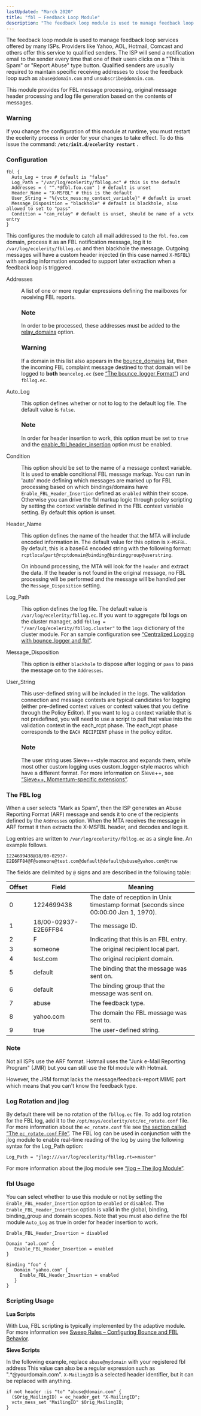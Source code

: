 ```yaml
---
lastUpdated: "March 2020"
title: "fbl – Feedback Loop Module"
description: "The feedback loop module is used to manage feedback loop services offered by many IS Ps Providers like Yahoo AOL Hotmail Comcast and others offer this service to qualified senders The ISP will send a notification email to the sender every time that one of their users clicks on a..."
---
```


<a name="idp19944464"></a> 

The feedback loop module is used to manage feedback loop services offered by many ISPs. Providers like Yahoo, AOL, Hotmail, Comcast and others offer this service to qualified senders. The ISP will send a notification email to the sender every time that one of their users clicks on a "This is Spam" or "Report Abuse" type button. Qualified senders are usually required to maintain specific receiving addresses to close the feedback loop such as `abuse@domain.com` and `unsubscribe@domain.com`.

This module provides for FBL message processing, original message header processing and log file generation based on the contents of messages.

### Warning

If you change the configuration of this module at runtime, you must restart the ecelerity process in order for your changes to take effect. To do this issue the command: **`/etc/init.d/ecelerity restart`**         .

### <a name="modules.fbl.configuration"></a> Configuration

<a name="example.fbl.3"></a> 


```
fbl {
  Auto_Log = true # default is "false"
  Log_Path = "/var/log/ecelerity/fbllog.ec" # this is the default
  Addresses = ( "^.*@fbl.foo.com" ) # default is unset
  Header_Name = "X-MSFBL" # this is the default
  User_String = "%{vctx_mess:my_context_variable}" # default is unset
  Message_Disposition = "blackhole" # default is blackhole, also allowed to set to "pass"
  Condition = "can_relay" # default is unset, should be name of a vctx entry
}
```

This configures the module to catch all mail addressed to the `fbl.foo.com` domain, process it as an FBL notification message, log it to `/var/log/ecelerity/fbllog.ec` and then blackhole the message. Outgoing messages will have a custom header injected (in this case named `X-MSFBL`) with sending information encoded to support later extraction when a feedback loop is triggered.

<dl class="variablelist">

<dt>Addresses</dt>

<dd>

A list of one or more regular expressions defining the mailboxes for receiving FBL reports.

### Note

In order to be processed, these addresses must be added to the [relay_domains](/momentum/3/3-reference/3-reference-conf-ref-relay-domains) option.

### Warning

If a domain in this list also appears in the [bounce_domains](/momentum/3/3-reference/3-reference-conf-ref-bounce-domains) list, then the incoming FBL complaint message destined to that domain will be logged to **both** `bouncelog.ec` (see [“The bounce_logger Format”](/momentum/3/3-reference/log-formats-version-3#bounce_logger.format3)) and `fbllog.ec`.

</dd>

<dt>Auto_Log</dt>

<dd>

This option defines whether or not to log to the default log file. The default value is `false`.

### Note

In order for header insertion to work, this option must be set to `true` and the [enable_fbl_header_insertion](/momentum/3/3-reference/3-reference-conf-ref-enable-fbl-header-insertion) option must be enabled.

</dd>

<dt>Condition</dt>

<dd>

This option should be set to the name of a message context variable. It is used to enable conditional FBL message markup. You can run in 'auto' mode defining which messages are marked up for FBL processing based on which bindings/domains have `Enable_FBL_Header_Insertion` defined as `enabled` within their scope. Otherwise you can drive the fbl markup logic through policy scripting by setting the context variable defined in the FBL context variable setting. By default this option is unset.

</dd>

<dt>Header_Name</dt>

<dd>

This option defines the name of the header that the MTA will include encoded information in. The default value for this option is `X-MSFBL`. By default, this is a base64 encoded string with the following format: `rcptlocalpart@rcptdomain@binding@bindinggroup@userstring`.

On inbound processing, the MTA will look for the `header` and extract the data. If the header is not found in the original message, no FBL processing will be performed and the message will be handled per the `Message_Disposition` setting.

</dd>

<dt>Log_Path</dt>

<dd>

This option defines the log file. The default value is `/var/log/ecelerity/fbllog.ec`. If you want to aggregate fbl logs on the cluster manager, add `fbllog = "/var/log/ecelerity/fbllog.cluster"` to the `logs` dictionary of the cluster module. For an sample configuration see [“Centralized Logging with bounce_logger and fbl”](/momentum/3/3-reference/cluster-config-logging#cluster.config.logging.centalized.logging).

</dd>

<dt>Message_Disposition</dt>

<dd>

This option is either `blackhole` to dispose after logging or `pass` to pass the message on to the `Addresses`.

</dd>

<dt>User_String</dt>

<dd>

This user-defined string will be included in the logs. The validation connection and message contexts are typical candidates for logging (either pre-defined context values or context values that you define through the Policy Editor). If you want to log a context variable that is not predefined, you will need to use a script to pull that value into the validation context in the each_rcpt phase. The each_rcpt phase corresponds to the `EACH RECIPIENT` phase in the policy editor.

### Note

The user string uses Sieve++-style macros and expands them, while most other custom logging uses custom_logger-style macros which have a different format. For more information on Sieve++, see [“Sieve++, Momentum-specific extensions”](/momentum/3/3-reference/sieve-ecaddons).

</dd>

</dl>

### <a name="modules.fbl.log"></a> The FBL log

When a user selects "Mark as Spam", then the ISP generates an Abuse Reporting Format (ARF) message and sends it to one of the recipients defined by the `Addresses` option. When the MTA receives the message in ARF format it then extracts the X-MSFBL header, and decodes and logs it.

Log entries are written to `/var/log/ecelerity/fbllog.ec` as a single line. An example follows.

`1224699438@18/00-02937-E2E6FF84@F@someone@test.com@default@default@abuse@yahoo.com@true`

The fields are delimited by `@` signs and are described in the following table:

<a name="modules.fbl.record.fields"></a> 


| Offset | Field | Meaning |
| --- | --- | --- |
| 0 | 1224699438 | The date of reception in Unix timestamp format (seconds since 00:00:00 Jan 1, 1970). |
| 1 | 18/00-02937-E2E6FF84 | The message ID. |
| 2 | F | Indicating that this is an FBL entry. |
| 3 | someone | The original recipient local part. |
| 4 | test.com | The original recipient domain. |
| 5 | default | The binding that the message was sent on. |
| 6 | default | The binding group that the message was sent on. |
| 7 | abuse | The feedback type. |
| 8 | yahoo.com | The domain the FBL message was sent to. |
| 9 | true | The user-defined string. |

### Note

Not all ISPs use the ARF format. Hotmail uses the "Junk e-Mail Reporting Program" (JMR) but you can still use the fbl module with Hotmail.

However, the JRM format lacks the message/feedback-report MIME part which means that you can't know the feedback type.

### <a name="idp20015072"></a> Log Rotation and jlog

By default there will be no rotation of the `fbllog.ec` file. To add log rotation for the FBL log, add it to the `/opt/msys/ecelerity/etc/ec_rotate.conf` file. For more information about the `ec_rotate.conf` file see [the section called “The `ec_rotate.conf` File”](/momentum/3/3-reference/executable-ec-rotate#ec_rotate.conf). The FBL log can be used in conjunction with the jlog module to enable real-time reading of the log by using the following syntax for the Log_Path option:

`Log_Path = "jlog:///var/log/ecelerity/fbllog.rt=>master"`

For more information about the jlog module see [“jlog – The jlog Module”](/momentum/3/3-reference/3-reference-modules-jlog).

### <a name="idp20020016"></a> fbl Usage

You can select whether to use this module or not by setting the `Enable_FBL_Header_Insertion` option to `enabled` or `disabled`. The `Enable_FBL_Header_Insertion` option is valid in the global, binding, binding_group and domain scopes. Note that you must also define the fbl module `Auto_Log` as true in order for header insertion to work.

<a name="idp20024256"></a> 


```
Enable_FBL_Header_Insertion = disabled

Domain "aol.com" {
   Enable_FBL_Header_Insertion = enabled
}

Binding "foo" {
   Domain "yahoo.com" {
     Enable_FBL_Header_Insertion = enabled
   }
}
```

### <a name="module.fbl.scripting"></a> Scripting Usage

**<a name="idp20027584"></a> Lua Scripts**

With Lua, FBL scripting is typically implemented by the adaptive module. For more information see [Sweep Rules – Configuring Bounce and FBL Behavior](/momentum/3/3-ad/ad-rules-sweep-rules).

**<a name="idp20029376"></a> Sieve Scripts**

In the following example, replace `abuse@mydomain` with your registered fbl address This value can also be a regular expression such as ".*\@yourdomain.com". `X-MailingID` is a selected header identifier, but it can be replaced with anything.

```
if not header :is "to" "abuse@domain.com" {
  ($Orig_MailingID) = ec_header_get "X-MailingID";
  vctx_mess_set "MailingID" $Orig_MailingID;
}
```